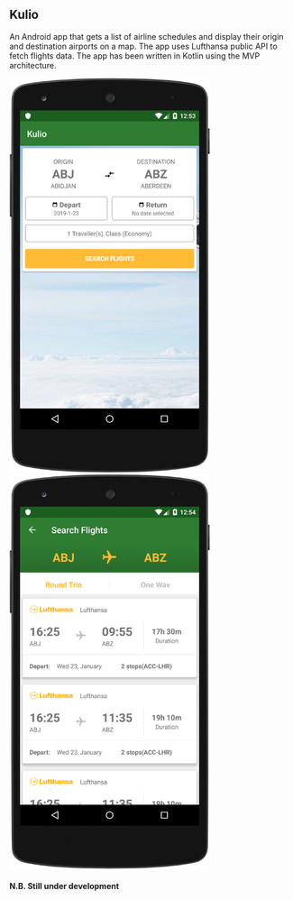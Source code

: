 ## Kulio
An Android app that gets a list of airline schedules and display their origin and destination airports on a map. The app uses Lufthansa public API to fetch flights data. The app has been written in Kotlin using the MVP architecture.

<img src="/screenshots/device-2019-01-20-205335.png" height="700" alt="Search Flight">
<img src="/screenshots/device-2019-01-20-205432.png" height="700" alt="Select Airport">

#### N.B. Still under development